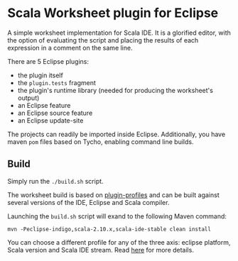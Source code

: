 Scala Worksheet plugin for Eclipse
==================================

A simple worksheet implementation for Scala IDE. It is a glorified editor, with
the option of evaluating the script and placing the results of each expression in
a comment on the same line.

There are 5 Eclipse plugins:

* the plugin itself
* the `plugin.tests` fragment
* the plugin's runtime library (needed for producing the worksheet's output)
* an Eclipse feature
* an Eclipse source feature
* an Eclipse update-site

The projects can readily be imported inside Eclipse. Additionally, you have maven `pom` files
based on Tycho, enabling command line builds.

## Build

Simply run the ``./build.sh`` script.

The worksheet build is based on
[plugin-profiles](https://github.com/scala-ide/plugin-profiles) and
can be built against several versions of the IDE, Eclipse and Scala
compiler.

Launching the ``build.sh`` script will exand to the following Maven command:

```
mvn -Peclipse-indigo,scala-2.10.x,scala-ide-stable clean install
```

You can choose a different profile for any of the three axis: eclipse
platform, Scala version and Scala IDE stream. Read [here](https://github.com/scala-ide/scala-worksheet/wiki/Build-the-Worksheet)
for more details.
